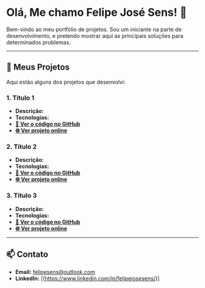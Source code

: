 # Olá, Me chamo Felipe José Sens! 👋

Bem-vindo ao meu portfólio de projetos. Sou um iniciante na parte de desenvolvimento, e pretendo mostrar aqui as principais soluções para determinados problemas.

---

## 🚀 Meus Projetos

Aqui estão alguns dos projetos que desenvolvi:

### 1. Título 1
- **Descrição:** 
- **Tecnologias:**  
- **[🔗 Ver o código no GitHub]()**
- **[🌐 Ver projeto online]()**

### 2. Título 2
- **Descrição:**
- **Tecnologias:** 
- **[🔗 Ver o código no GitHub]()**
- **[🌐 Ver projeto online]()**

### 3. Título 3
- **Descrição:** 
- **Tecnologias:** 
- **[🔗 Ver o código no GitHub]()**
- **[🌐 Ver projeto online]()**

---

## 📫 Contato

- **Email:** felipesens@outlook.com
- **LinkedIn:** [(https://www.linkedin.com/in/felipejosesens/)]
